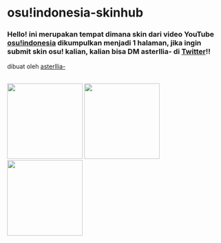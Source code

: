 # osu!indonesia-skinhub
### Hello! ini merupakan tempat dimana skin dari video YouTube <a href="https://www.youtube.com/osuindonesia">osu!indonesia</a> dikumpulkan menjadi 1 halaman, jika ingin submit skin osu! kalian, kalian bisa DM asterllia- di  <a href="https://twitter.com/naufalfarrelp1">Twitter</a>!! 
dibuat oleh <a href="https://osu.ppy.sh/users/9456733">asterllia-</a><br>

</br>
  <a href="asterllia.md">
  <img src="https://a.ppy.sh/9456733"  
       width="175"
       height="175"></a>
  <a href="Tama-Desu.md">
  <img src="https://a.ppy.sh/3813174"  
       width="175"
       height="175"></a>
  <a href="Tama-Desu.md">
  <img src="https://a.ppy.sh/11983229"  
       width="175"
       height="175"></a>
